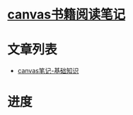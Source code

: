 # [canvas书籍阅读笔记](https://zhuling904.github.io/ResourceArrangement/book/html/canvas.pdf)

# 文章列表

+ [canvas笔记-基础知识](./docs/01基础知识.md)

# 进度

